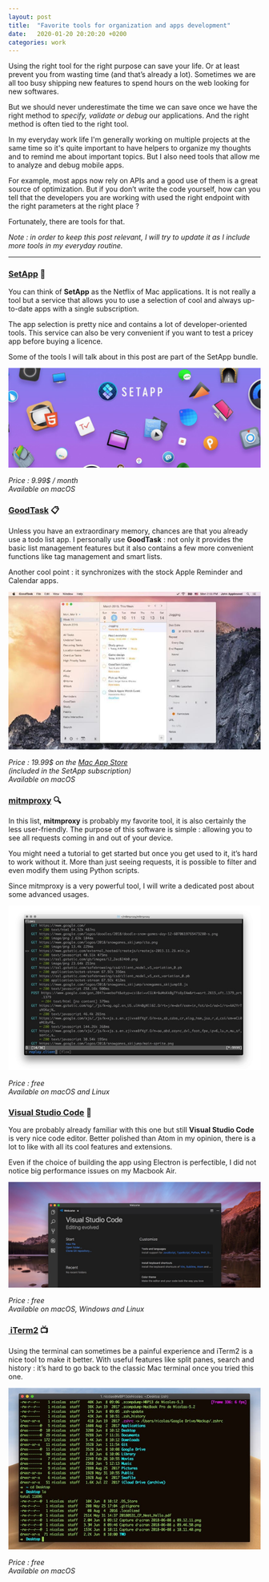 ```yaml
---
layout: post
title:  "Favorite tools for organization and apps development"
date:   2020-01-20 20:20:20 +0200
categories: work
---
```

Using the right tool for the right purpose can save your life. Or at least prevent you from wasting time (and that’s already a lot). Sometimes we are all too busy shipping new features to spend hours on the web looking for new softwares.

But we should never underestimate the time we can save once we have the right method to _specify, validate or debug_ our applications. And the right method is often tied to the right tool.

In my everyday work life I'm generally working on multiple projects at the same time so it's quite important to have helpers to organize my thoughts and to remind me about important topics. But I also need tools that allow me to analyze and debug mobile apps.

For example, most apps now rely on APIs and a good use of them is a great source of optimization. But if you don’t write the code yourself, how can you tell that the developers you are working with used the right endpoint with the right parameters at the right place ?

Fortunately, there are tools for that.

_Note : in order to keep this post relevant, I will try to update it as I include more tools in my everyday routine._

---- 

### [SetApp](https://setapp.com) 💎
You can think of **SetApp** as the Netflix of Mac applications. It is not really a tool but a service that allows you to use a selection of cool and always up-to-date apps with a single subscription.

The app selection is pretty nice and contains a lot of developer-oriented tools. This service can also be very convenient if you want to test a pricey app before buying a licence.

Some of the tools I will talk about in this post are part of the SetApp bundle.

![SetApp](/assets/images/tools/setapp.jpg)

_Price : 9.99$ / month_  
_Available on macOS_

### [GoodTask](http://goodtaskapp.com) 📋
Unless you have an extraordinary memory, chances are that you already use a todo list app. I personally use **GoodTask** : not only it provides the basic list management features but it also contains a few more convenient functions like tag management and smart lists.

Another cool point : it synchronizes with the stock Apple Reminder and Calendar apps.

![GoodTask](/assets/images/tools/goodtask.jpg)

_Price : 19.99$ on the [Mac App Store](https://itunes.apple.com/app/id1143437985?mt=8)_  
_(included in the SetApp subscription)_  
_Available on macOS_

### [mitmproxy](https://mitmproxy.org) 🔍
In this list, **mitmproxy** is probably my favorite tool, it is also certainly the less user-friendly. The purpose of this software is simple : allowing you to see all requests coming in and out of your device.

You might need a tutorial to get started but once you get used to it, it’s hard to work without it. More than just seeing requests, it is possible to filter and even modify them using Python scripts.

Since mitmproxy is a very powerful tool, I will write a dedicated post about some advanced usages.

![mitmproxy](/assets/images/tools/mitmproxy.jpg)

_Price : free_  
_Available on macOS and Linux_

### [Visual Studio Code](https://code.visualstudio.com/) 💾
You are probably already familiar with this one but still **Visual Studio Code** is very nice code editor. Better polished than Atom in my opinion, there is a lot to like with all its cool features and extensions.

Even if the choice of building the app using Electron is perfectible, I did not notice big performance issues on my Macbook Air.

![Visual Studio Code](/assets/images/tools/vscode.jpg)

_Price : free_  
_Available on macOS, Windows and Linux_

### [ iTerm2](https://www.iterm2.com) 📺
Using the terminal can sometimes be a painful experience and iTerm2 is a nice tool to make it better. With useful features like split panes, search and history : it’s hard to go back to the classic Mac terminal once you tried this one.

![iTerm2](/assets/images/tools/iterm2.jpg)

_Price : free_  
_Available on macOS_
